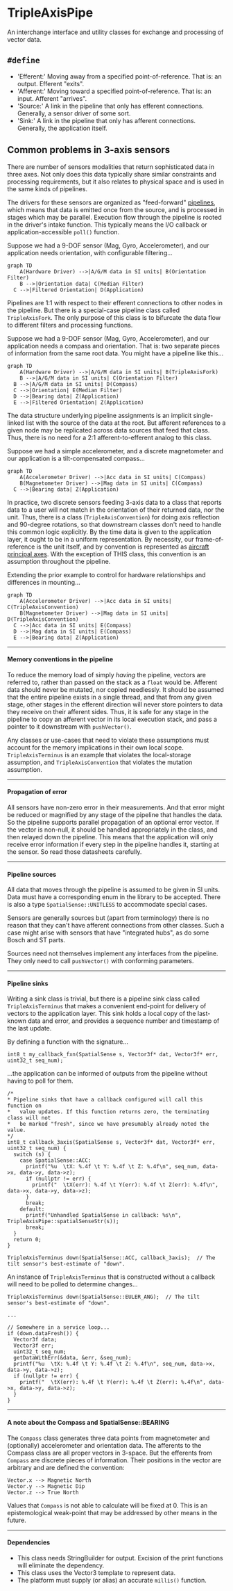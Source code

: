 # TripleAxisPipe

An interchange interface and utility classes for exchange and processing of vector data.

## `#define`

* 'Efferent:' Moving away from a specified point-of-reference. That is: an output. Efferent "exits".
* 'Afferent:' Moving toward a specified point-of-reference. That is: an input. Afferent "arrives".
* 'Source:' A link in the pipeline that only has efferent connections. Generally, a sensor driver of some sort.
* 'Sink:' A link in the pipeline that only has afferent connections. Generally, the application itself.

## Common problems in 3-axis sensors

There are number of sensors modalities that return sophisticated data in three axes. Not only does this data typically share similar constraints and processing requirements, but it also relates to physical space and is used in the same kinds of pipelines.

The drivers for these sensors are organized as "feed-forward" [pipelines](https://en.wikipedia.org/wiki/Pipeline_(computing)), which means that data is emitted once from the source, and is processed in stages which may be parallel. Execution flow through the pipeline is rooted in the driver's intake function. This typically means the I/O callback or application-accessible `poll()` function.

Suppose we had a 9-DOF sensor (Mag, Gyro, Accelerometer), and our application needs orientation, with configurable filtering...

```mermaid
graph TD
	A(Hardware Driver) -->|A/G/M data in SI units| B(Orientation Filter)
	B -->|Orientation data| C(Median Filter)
  C -->|Filtered Orientation| D(Application)
```

Pipelines are 1:1 with respect to their efferent connections to other nodes in the pipeline. But there is a special-case pipeline class called `TripleAxisFork`. The only purpose of this class is to bifurcate the data flow to different filters and processing functions.

Suppose we had a 9-DOF sensor (Mag, Gyro, Accelerometer), and our application needs a compass and orientation. That is: two separate pieces of information from the same root data. You might have a pipeline like this...

```mermaid
graph TD
	A(Hardware Driver) -->|A/G/M data in SI units| B(TripleAxisFork)
	B -->|A/G/M data in SI units| C(Orientation Filter)
  B -->|A/G/M data in SI units| D(Compass)
  C -->|Orientation| E(Median Filter)
  D -->|Bearing data| Z(Application)
  E -->|Filtered Orientation| Z(Application)
```

The data structure underlying pipeline assignments is an implicit single-linked list with the source of the data at the root. But afferent references to a given node may be replicated across data sources that feed that class. Thus, there is no need for a 2:1 afferent-to-efferent analog to this class.

Suppose we had a simple accelerometer, and a discrete magnetometer and our application is a tilt-compensated compass...

```mermaid
graph TD
	A(Accelerometer Driver) -->|Acc data in SI units| C(Compass)
	B(Magnetometer Driver) -->|Mag data in SI units| C(Compass)
  C -->|Bearing data| Z(Application)
```

In practice, two discrete sensors feeding 3-axis data to a class that reports data to a user will not match in the orientation of their returned data, nor the unit. Thus, there is a class (`TripleAxisConvention`) for doing axis reflection and 90-degree rotations, so that downstream classes don't need to handle this common logic explicitly. By the time data is given to the application layer, it ought to be in a uniform representation. By necessity, our frame-of-reference is the unit itself, and by convention is represented as [aircraft principal axes](https://en.wikipedia.org/wiki/Aircraft_principal_axes). With the exception of THIS class, this convention is an assumption throughout the pipeline.

Extending the prior example to control for hardware relationships and differences in mounting...

```mermaid
graph TD
	A(Accelerometer Driver) -->|Acc data in SI units| C(TripleAxisConvention)
	B(Magnetometer Driver) -->|Mag data in SI units| D(TripleAxisConvention)
  C -->|Acc data in SI units| E(Compass)
  D -->|Mag data in SI units| E(Compass)
  E -->|Bearing data| Z(Application)
```

----------------------

#### Memory conventions in the pipeline

To reduce the memory load of simply _having_ the pipeline, vectors are referred to, rather than passed on the stack as a `float` would be. Afferent data should never be mutated, nor copied needlessly. It should be assumed that the entire pipeline exists in a single thread, and that from any given stage, other stages in the efferent direction will never store pointers to data they receive on their afferent sides. Thus, it is safe for any stage in the pipeline to copy an afferent vector in its local execution stack, and pass a pointer to it downstream with `pushVector()`.

Any classes or use-cases that need to violate these assumptions must account for the memory implications in their own local scope. `TripleAxisTerminus` is an example that violates the local-storage assumption, and `TripleAxisConvention` that violates the mutation assumption.

----------------------

#### Propagation of error

All sensors have non-zero error in their measurements. And that error might be reduced or magnified by any stage of the pipeline that handles the data. So the pipeline supports parallel propagation of an optional error vector. If the vector is non-null, it should be handled appropriately in the class, and then relayed down the pipeline. This means that the application will only receive error information if every step in the pipeline handles it, starting at the sensor. So read those datasheets carefully.

----------------------

#### Pipeline sources

All data that moves through the pipeline is assumed to be given in SI units. Data must have a corresponding enum in the library to be accepted. There is also a type `SpatialSense::UNITLESS` to accommodate special cases.

Sensors are generally sources but (apart from terminology) there is no reason that they can't have afferent connections from other classes. Such a case might arise with sensors that have "integrated hubs", as do some Bosch and ST parts.

Sources need not themselves implement any interfaces from the pipeline. They only need to call `pushVector()` with conforming parameters.

----------------------

#### Pipeline sinks

Writing a sink class is trivial, but there is a pipeline sink class called `TripleAxisTerminus` that makes a convenient end-point for delivery of vectors to the application layer. This sink holds a local copy of the last-known data and error, and provides a sequence number and timestamp of the last update.

By defining a function with the signature...

    int8_t my_callback_fxn(SpatialSense s, Vector3f* dat, Vector3f* err, uint32_t seq_num);

...the application can be informed of outputs from the pipeline without having to poll for them.

    /*
    * Pipeline sinks that have a callback configured will call this function on
    *   value updates. If this function returns zero, the terminating class will not
    *   be marked "fresh", since we have presumably already noted the value.
    */
    int8_t callback_3axis(SpatialSense s, Vector3f* dat, Vector3f* err, uint32_t seq_num) {
      switch (s) {
        case SpatialSense::ACC:
          printf("%u  \tX: %.4f \t Y: %.4f \t Z: %.4f\n", seq_num, data->x, data->y, data->z);
          if (nullptr != err) {
            printf("  \tX(err): %.4f \t Y(err): %.4f \t Z(err): %.4f\n", data->x, data->y, data->z);
          }
          break;
        default:
          printf("Unhandled SpatialSense in callback: %s\n", TripleAxisPipe::spatialSenseStr(s));
          break;
      }
      return 0;
    }

    TripleAxisTerminus down(SpatialSense::ACC, callback_3axis);  // The tilt sensor's best-estimate of "down".


An instance of `TripleAxisTerminus` that is constructed without a callback will need to be polled to determine changes...

    TripleAxisTerminus down(SpatialSense::EULER_ANG);  // The tilt sensor's best-estimate of "down".

    ...

    // Somewhere in a service loop...
    if (down.dataFresh()) {
      Vector3f data;
      Vector3f err;
      uint32_t seq_num;
      getDataWithErr(&data, &err, &seq_num);
      printf("%u  \tX: %.4f \t Y: %.4f \t Z: %.4f\n", seq_num, data->x, data->y, data->z);
      if (nullptr != err) {
        printf("  \tX(err): %.4f \t Y(err): %.4f \t Z(err): %.4f\n", data->x, data->y, data->z);
      }
    }

----------------------

#### A note about the Compass and SpatialSense::BEARING

The `Compass` class generates three data points from magnetometer and (optionally) accelerometer and orientation data. The afferents to the Compass class are all proper vectors in 3-space. But the efferents from `Compass` are discrete pieces of information. Their positions in the vector are arbitrary and are defined the convention:

    Vector.x --> Magnetic North
    Vector.y --> Magnetic Dip
    Vector.z --> True North

Values that `Compass` is not able to calculate will be fixed at 0. This is an epistemological weak-point that may be addressed by other means in the future.

----------------------

#### Dependencies

  * This class needs StringBuilder for output. Excision of the print functions will eliminate the dependency.
  * This class uses the Vector3 template to represent data.
  * The platform must supply (or alias) an accurate `millis()` function.
